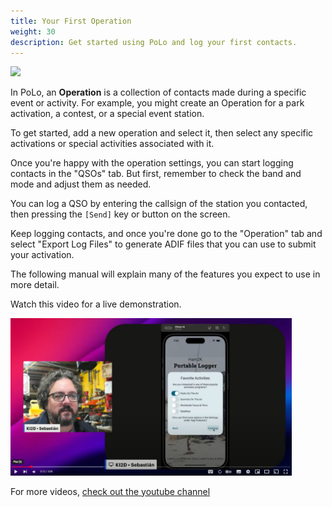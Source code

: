 ```yaml
---
title: Your First Operation
weight: 30
description: Get started using PoLo and log your first contacts.
---
```


<img src="./first-op.gif" width='40%' class='h2k-device-screen h2k-float-right' />

In PoLo, an **Operation** is a collection of contacts made during a specific event or activity. For example, you might create an Operation for a park activation, a contest, or a special event station.

To get started, add a new operation and select it, then select any specific activations or special activities associated with it.

Once you're happy with the operation settings, you can start logging contacts in the "QSOs" tab. But first, remember to check the
band and mode and adjust them as needed.

You can log a QSO by entering the callsign of the station you contacted, then pressing the `[Send]` key or button on the screen.

Keep logging contacts, and once you're done go to the "Operation" tab and select "Export Log Files" to generate ADIF files
that you can use to submit your activation.

The following manual will explain many of the features you expect to use in more detail.

Watch this video for a live demonstration.

[<img src="./firstoperation.png" width=450>](https://youtu.be/N1Z5NZNORdg)

For more videos, [check out the youtube channel](https://www.youtube.com/@Ham2KApps/videos)